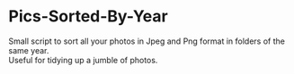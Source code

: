 # Pics-Sorted-By-Year
Small script to sort all your photos in Jpeg and Png format in folders of the same year.\
Useful for tidying up a jumble of photos.

